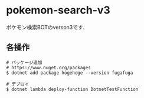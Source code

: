 # pokemon-search-v3

ポケモン検索BOTのverson3です.

## 各操作

```
# パッケージ追加
# https://www.nuget.org/packages
$ dotnet add package hogehoge --version fugafuga

# デプロイ
$ dotnet lambda deploy-function DotnetTestFunction
```
